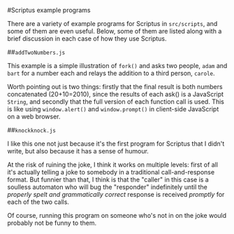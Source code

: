 #Scriptus example programs

There are a variety of example programs for Scriptus in `src/scripts`, and some of them are even useful. Below, some of them are listed along with a brief discussion in each case of how they use Scriptus.

##`addTwoNumbers.js`

This example is a simple illustration of `fork()` and asks two people, `adam` and `bart` for a number each and relays the addition to a third person, `carole`.

Worth pointing out is two things: firstly that the final result is both numbers concatenated (20+10=2010), since the results of each ask() is a JavaScript `String`, and secondly that the full version of each function call is used. This is like using `window.alert()` and `window.prompt()` in client-side JavaScript on a web browser.

##`knockknock.js`

I like this one not just because it's the first program for Scriptus that I didn't write, but also because it has a sense of humour.

At the risk of ruining the joke, I think it works on multiple levels: first of all it's actually telling a joke to somebody in a traditional call-and-response format. But funnier than that, I think is that the "caller" in this case is a soulless automaton who will bug the "responder" indefinitely until the *properly spelt and grammatically correct* response is received *promptly* for each of the two calls.

Of course, running this program on someone who's not in on the joke would probably not be funny to them.

